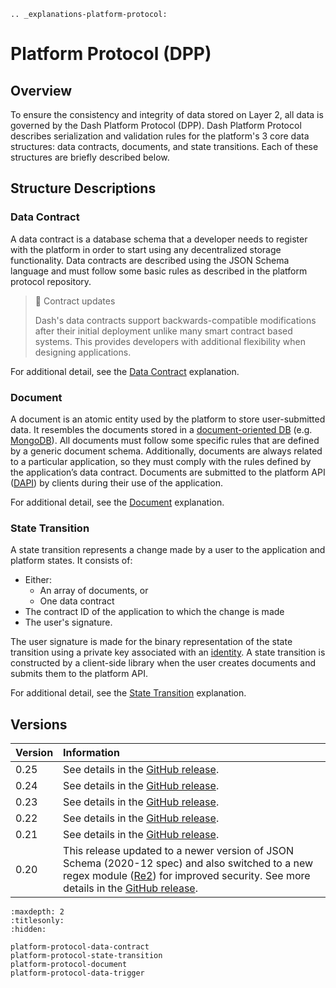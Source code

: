 ```{eval-rst}
.. _explanations-platform-protocol:
```

# Platform Protocol (DPP)

## Overview

To ensure the consistency and integrity of data stored on Layer 2, all data is governed by the Dash Platform Protocol (DPP). Dash Platform Protocol describes serialization and validation rules for the platform's 3 core data structures: data contracts, documents, and state transitions. Each of these structures are briefly described below.

## Structure Descriptions

### Data Contract

A data contract is a database schema that a developer needs to register with the platform in order to start using any decentralized storage functionality. Data contracts are described using the JSON Schema language and must follow some basic rules as described in the platform protocol repository.

> 📘 Contract updates
>
> Dash's data contracts support backwards-compatible modifications after their initial deployment unlike many smart contract based systems. This provides developers with additional flexibility when designing applications.

For additional detail, see the [Data Contract](../explanations/platform-protocol-data-contract.md) explanation.

### Document

A document is an atomic entity used by the platform to store user-submitted data. It resembles the documents stored in a [document-oriented DB](https://en.wikipedia.org/wiki/Document-oriented_database) (e.g. [MongoDB](https://www.mongodb.com/document-databases)). All documents must follow some specific rules that are defined by a generic document schema. Additionally, documents are always related to a particular application, so they must comply with the rules defined by the application’s data contract. Documents are submitted to the platform API ([DAPI](../explanations/dapi.md)) by clients during their use of the application.

For additional detail, see the [Document](../explanations/platform-protocol-document.md) explanation.

### State Transition

A state transition represents a change made by a user to the application and platform states. It consists of:

* Either:
  * An array of documents, or
  * One data contract
* The contract ID of the application to which the change is made
* The user's signature.

The user signature is made for the binary representation of the state transition using a private key associated with an [identity](../explanations/identity.md). A state transition is constructed by a client-side library when the user creates documents and submits them to the platform API.

For additional detail, see the [State Transition](../explanations/platform-protocol-state-transition.md) explanation.

## Versions

| Version | Information |
| :------ | :---------- |
| 0.25    | See details in the [GitHub release](https://github.com/dashpay/platform/releases/tag/v0.25.0). |
| 0.24    | See details in the [GitHub release](https://github.com/dashpay/platform/releases/tag/v0.24.0). |
| 0.23    | See details in the [GitHub release](https://github.com/dashevo/platform/releases/tag/v0.23.0). |
| 0.22    | See details in the [GitHub release](https://github.com/dashevo/platform/releases/tag/v0.22.0). |
| 0.21    | See details in the [GitHub release](https://github.com/dashevo/js-dpp/releases/tag/v0.21.0). |
| 0.20    | This release updated to a newer version of JSON Schema (2020-12 spec) and also switched to a new regex module ([Re2](https://github.com/google/re2)) for improved security. See more details in the [GitHub release](https://github.com/dashevo/js-dpp/releases/tag/v0.20.0). |

```{toctree}
:maxdepth: 2
:titlesonly:
:hidden:

platform-protocol-data-contract
platform-protocol-state-transition
platform-protocol-document
platform-protocol-data-trigger
```

